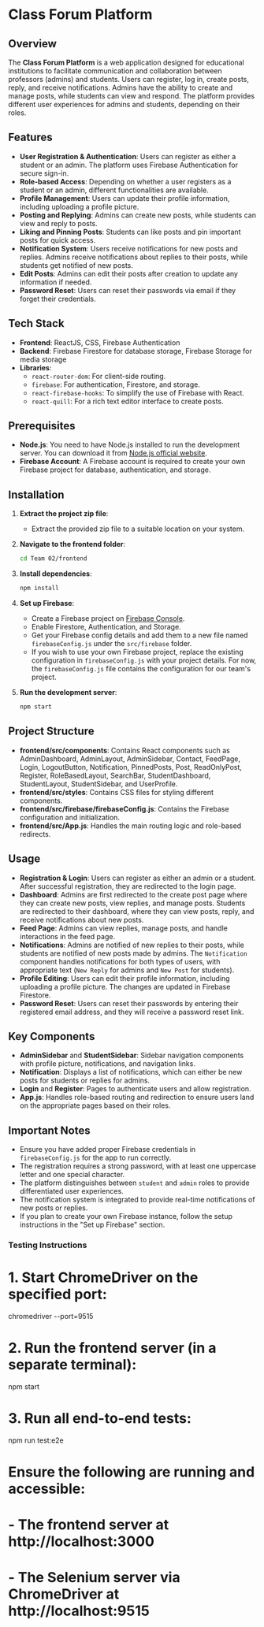 # Class Forum Platform

## Overview

The **Class Forum Platform** is a web application designed for educational institutions to facilitate communication and collaboration between professors (admins) and students. Users can register, log in, create posts, reply, and receive notifications. Admins have the ability to create and manage posts, while students can view and respond. The platform provides different user experiences for admins and students, depending on their roles.

## Features

- **User Registration & Authentication**: Users can register as either a student or an admin. The platform uses Firebase Authentication for secure sign-in.
- **Role-based Access**: Depending on whether a user registers as a student or an admin, different functionalities are available.
- **Profile Management**: Users can update their profile information, including uploading a profile picture.
- **Posting and Replying**: Admins can create new posts, while students can view and reply to posts.
- **Liking and Pinning Posts**: Students can like posts and pin important posts for quick access.
- **Notification System**: Users receive notifications for new posts and replies. Admins receive notifications about replies to their posts, while students get notified of new posts.
- **Edit Posts**: Admins can edit their posts after creation to update any information if needed.
- **Password Reset**: Users can reset their passwords via email if they forget their credentials.

## Tech Stack

- **Frontend**: ReactJS, CSS, Firebase Authentication
- **Backend**: Firebase Firestore for database storage, Firebase Storage for media storage
- **Libraries**:
  - `react-router-dom`: For client-side routing.
  - `firebase`: For authentication, Firestore, and storage.
  - `react-firebase-hooks`: To simplify the use of Firebase with React.
  - `react-quill`: For a rich text editor interface to create posts.

## Prerequisites

- **Node.js**: You need to have Node.js installed to run the development server. You can download it from [Node.js official website](https://nodejs.org/).
- **Firebase Account**: A Firebase account is required to create your own Firebase project for database, authentication, and storage.

## Installation

1. **Extract the project zip file**:
   - Extract the provided zip file to a suitable location on your system.

2. **Navigate to the frontend folder**:
   ```bash
   cd Team 02/frontend
   ```

3. **Install dependencies**:
   ```bash
   npm install
   ```

4. **Set up Firebase**:
   - Create a Firebase project on [Firebase Console](https://console.firebase.google.com/).
   - Enable Firestore, Authentication, and Storage.
   - Get your Firebase config details and add them to a new file named `firebaseConfig.js` under the `src/firebase` folder.
   - If you wish to use your own Firebase project, replace the existing configuration in `firebaseConfig.js` with your project details. For now, the `firebaseConfig.js` file contains the configuration for our team's project.

5. **Run the development server**:
   ```bash
   npm start
   ```

## Project Structure

- **frontend/src/components**: Contains React components such as AdminDashboard, AdminLayout, AdminSidebar, Contact, FeedPage, Login, LogoutButton, Notification, PinnedPosts, Post, ReadOnlyPost, Register, RoleBasedLayout, SearchBar, StudentDashboard, StudentLayout, StudentSidebar, and UserProfile.
- **frontend/src/styles**: Contains CSS files for styling different components.
- **frontend/src/firebase/firebaseConfig.js**: Contains the Firebase configuration and initialization.
- **frontend/src/App.js**: Handles the main routing logic and role-based redirects.

## Usage

- **Registration & Login**: Users can register as either an admin or a student. After successful registration, they are redirected to the login page.
- **Dashboard**: Admins are first redirected to the create post page where they can create new posts, view replies, and manage posts. Students are redirected to their dashboard, where they can view posts, reply, and receive notifications about new posts.
- **Feed Page**: Admins can view replies, manage posts, and handle interactions in the feed page.
- **Notifications**: Admins are notified of new replies to their posts, while students are notified of new posts made by admins. The `Notification` component handles notifications for both types of users, with appropriate text (`New Reply` for admins and `New Post` for students).
- **Profile Editing**: Users can edit their profile information, including uploading a profile picture. The changes are updated in Firebase Firestore.
- **Password Reset**: Users can reset their passwords by entering their registered email address, and they will receive a password reset link.

## Key Components

- **AdminSidebar** and **StudentSidebar**: Sidebar navigation components with profile picture, notifications, and navigation links.
- **Notification**: Displays a list of notifications, which can either be new posts for students or replies for admins.
- **Login** and **Register**: Pages to authenticate users and allow registration.
- **App.js**: Handles role-based routing and redirection to ensure users land on the appropriate pages based on their roles.

## Important Notes

- Ensure you have added proper Firebase credentials in `firebaseConfig.js` for the app to run correctly.
- The registration requires a strong password, with at least one uppercase letter and one special character.
- The platform distinguishes between `student` and `admin` roles to provide differentiated user experiences.
- The notification system is integrated to provide real-time notifications of new posts or replies.
- If you plan to create your own Firebase instance, follow the setup instructions in the "Set up Firebase" section.


### Testing Instructions

# 1. Start ChromeDriver on the specified port:
chromedriver --port=9515

# 2. Run the frontend server (in a separate terminal):
npm start

# 3. Run all end-to-end tests:
npm run test:e2e

# Ensure the following are running and accessible:
# - The frontend server at http://localhost:3000
# - The Selenium server via ChromeDriver at http://localhost:9515
